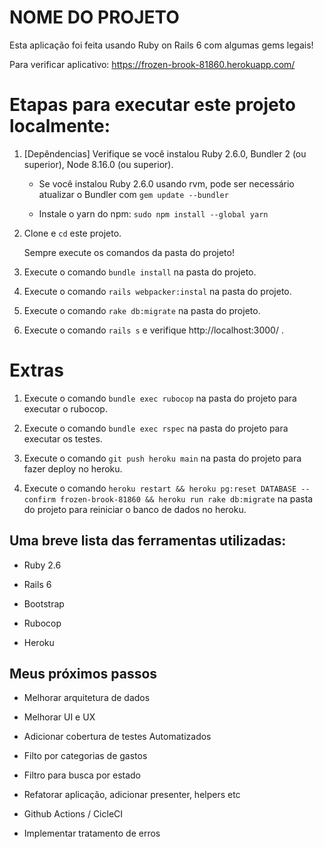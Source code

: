 # NOME DO PROJETO

Esta aplicação foi feita usando Ruby on Rails 6 com algumas gems legais!

Para verificar aplicativo: https://frozen-brook-81860.herokuapp.com/


# Etapas para executar este projeto localmente:

1. [Depêndencias] Verifique se você instalou Ruby 2.6.0, Bundler 2 (ou superior), Node 8.16.0 (ou superior).

    * Se você instalou Ruby 2.6.0 usando rvm, pode ser necessário atualizar o Bundler com `gem update --bundler`

    * Instale o yarn do npm: `sudo npm install --global yarn`

2. Clone e `cd` este projeto.

	Sempre execute os comandos da pasta do projeto!

3. Execute o comando `bundle install` na pasta do projeto.

4. Execute o comando `rails webpacker:instal` na pasta do projeto.

5. Execute o comando `rake db:migrate` na pasta do projeto.

6. Execute o comando `rails s` e verifique  http://localhost:3000/ .


# Extras

1. Execute o comando `bundle exec rubocop` na pasta do projeto para executar o rubocop.

2. Execute o comando `bundle exec rspec` na pasta do projeto para executar os testes.

3. Execute o comando `git push heroku main` na pasta do projeto para fazer deploy no heroku.

4. Execute o comando `heroku restart && heroku pg:reset DATABASE --confirm frozen-brook-81860 && heroku run rake db:migrate` na pasta do projeto para reiniciar o banco de dados no heroku.


## Uma breve lista das ferramentas utilizadas:

* Ruby 2.6

* Rails 6

* Bootstrap

* Rubocop

* Heroku


## Meus próximos passos

* Melhorar arquitetura de dados

* Melhorar UI e UX

* Adicionar cobertura de testes Automatizados

* Filto por categorias de gastos

* Filtro para busca por estado

* Refatorar aplicação, adicionar presenter, helpers etc

* Github Actions / CicleCI

* Implementar tratamento de erros